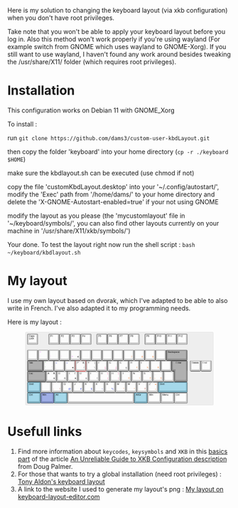 Here is my solution to changing the keyboard layout (via xkb configuration) when you don't have root privileges.

Take note that you won't be able to apply your keyboard layout before you log in.
Also this method won't work properly if you're using wayland (For example switch from GNOME which uses wayland to GNOME-Xorg).
If you still want to use wayland, I haven't found any work around besides tweaking the /usr/share/X11/ folder (which requires root privileges).

# Installation

This configuration works on Debian 11 with GNOME_Xorg

To install :

run `git clone https://github.com/dams3/custom-user-kbdLayout.git`

then copy the folder 'keyboard' into your home directory (`cp -r ./keyboard $HOME`)

make sure the kbdlayout.sh can be executed (use chmod if not)

copy the file 'customKbdLayout.desktop' into your '~/.config/autostart/', modify the 'Exec' path from '/home/dams/' to your home directory and delete the 'X-GNOME-Autostart-enabled=true' if your not using GNOME

modify the layout as you please (the 'mycustomlayout' file in '~/keyboard/symbols/', you can also find other layouts currently on your machine in '/usr/share/X11/xkb/symbols/')

Your done. To test the layout right now run the shell script : `bash ~/keyboard/kbdlayout.sh`

# My layout

I use my own layout based on dvorak, which I've adapted to be able to also write in French.
I've also adapted it to my programming needs.

Here is my layout :

<p align="center">
  <figure>
  <img src="keyboard-layout.png" alt="Dams' basic keyboard layout " title="Dams (kbl basic)">
  </figure>
<p/>

# Usefull links

1. Find more information about `keycodes`, `keysymbols` and `XKB` in this
   [basics part](https://www.charvolant.org/doug/xkb/html/node3.html)
   of the article
   [An Unreliable Guide to XKB Configuration description](https://www.charvolant.org/doug/xkb/html/xkb.html) from
   Doug Palmer.
2. For those that wants to try a global installation (need root privileges) :
   [Tony Aldon's keyboard layout](https://github.com/tonyaldon/keyboard-layout)
3. A link to the website I used to generate my layout's png :
   [My layout on keyboard-layout-editor.com](http://www.keyboard-layout-editor.com/##@@=Caps%20Lock&_x:1%3B&=F1&=F2&=F3&=F4&_x:0.5%3B&=F5&=F6&=F7&=F8&_x:0.5%3B&=F9&=F10&=F11&=F12%3B&@_y:0.5&a:7%3B&=&_t=%23c300d9%0A%23c300d9&a:4%3B&=~%0A%C2%A8&_t=%23000000%0A%23c300d9%3B&=%0A%C2%B4&=%0A%60&=%0A%5E%0A%0A%E2%82%AC&_t=%23000000&a:7%3B&=&=&=&=&_t=%23000000%0A%0A%0A%23cf5900&a:4%3B&=%0A%0A%0A7&=%0A%0A%0A8&=%0A%0A%0A9&_t=%23000000&a:7%3B&=&_c=%238f8f8f&a:4&w:2%3B&=Backspace%3B&@_w:1.5%3B&=Tab&_c=%23cccccc&t=%23138709%0A%23138709%0A%23138709%3B&=%22%0A'%0A%0A%60&_t=%231138c2%0A%239e0d0d%3B&=%3C%0A,&=%3E%0A.%0A%0A%C3%A8&_t=%23000000%3B&=P%0A%0A%2F&%0A%2F%2F&=Y%0A%0A%7C%0A%5C&_t=%23000000%0A%0A%0A%23ff007a%3B&=F%0A%0A%0A%5B&=G%0A%0A%0A%5D&_t=%23000000%3B&=C%0A%0A%0A%C3%A7&_t=%23000000%0A%0A%0A%23cf5900%3B&=R%0A%0A%0A4&=L%0A%0A%0A5&=%0A%0A%0A6&_t=%23000000&a:7%3B&=&_x:0.25&c=%238f8f8f&a:4&w:1.25&h:2&w2:1.5&h2:1&x2:-0.25%3B&=Enter&_x:0.25&c=%23cccccc%3B&=Delete&=End%3B&@_c=%238f8f8f&w:1.75%3B&=Esc&_c=%23cccccc%3B&=A%0A%0A%C3%80%0A%C3%A0&=O%0A%0A%0A%C3%B4&=E%0A%0A%C3%89%0A%C3%A9&=U%0A%0A%0A%C3%B9&=I%0A%0A%0A%C3%AF&_t=%23000000%0A%0A%23ff007a%0A%23ff007a%3B&=D%0A%0A%7B%0A(&=H%0A%0A%7D%0A)&_t=%23000000%0A%0A%0A%23cf5900%3B&=T%0A%0A%0A0&=N%0A%0A%0A1&=S%0A%0A%0A2&_t=%23000000%0A%23cf5900%0A%0A%23cf5900%3B&=%2F_%0A-%0A%0A3&_t=%23000000&a:7%3B&=%3B&@_c=%237eb0c2&a:4&w:1.25%3B&=Shift&_c=%23cccccc&a:7%3B&=&_t=%239e0d0d%0A%239e0d0d%0A%0A%239e0d0d&a:4%3B&=%2F:%0A%2F%3B%0A%0A!&_t=%23000000%0A%0A%0A%231138c2%3B&=Q%0A%0A%0A%2F@&=J%0A%0A%0A%23&=K%0A%0A%0A$&=X%0A%0A%0A~&=B%0A%0A%0A%25&_t=%23000000%0A%0A%0A%23cf5900%3B&=M%0A%0A%0A*&=W%0A%0A%0A%5E&_t=%23000000%0A%0A%0A%239e0d0d%3B&=V%0A%0A%0A%3F&_t=%23000000%0A%0A%23cf5900%0A%23cf5900%3B&=Z%0A%0A%2F=%0A+&_c=%237eb0c2&t=%23000000&w:2.75%3B&=Shift%3B&@_w:1.25%3B&=Ctrl&_c=%237e8dc2&w:1.25%3B&=Win&_c=%237eb0c2&w:1.25%3B&=Alt&_c=%23cccccc&a:7&w:6.25%3B&=&_c=%237eb0c2&a:4&w:1.25%3B&=AltGr&_c=%23cccccc&w:1.25%3B&=Win&_w:1.25%3B&=Menu&_w:1.25%3B&=Ctrl)
